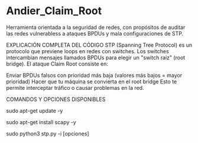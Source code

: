 # Andier_Claim_Root
Herramienta orientada a la seguridad de redes, con propósitos  de auditar las redes vulnerabless a ataques BPDUs  y mala configuraciones de STP.

EXPLICACIÓN COMPLETA DEL CÓDIGO
STP (Spanning Tree Protocol) es un protocolo que previene loops en redes con switches. Los switches intercambian mensajes llamados BPDUs para elegir un "switch raíz" (root bridge).
El ataque Claim Root consiste en:

Enviar BPDUs falsos con prioridad más baja (valores más bajos = mayor prioridad)
Hacer que tu máquina se convierta en el root bridge
Esto te permite interceptar tráfico o causar problemas en la red.




COMANDOS Y OPCIONES DISPONIBLES

sudo apt-get update -y

sudo apt-get install scapy -y

sudo python3 stp.py -i <interfaz> [opciones]



